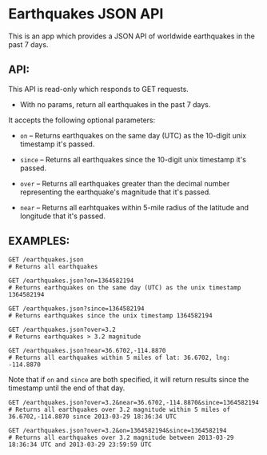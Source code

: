 # Earthquakes JSON API

This is an app which provides a JSON API of worldwide earthquakes in the past 7 days.

## API:

This API is read-only which responds to GET requests.

- With no params, return all earthquakes in the past 7 days.


It accepts the following optional parameters:

- `on` &ndash; Returns earthquakes on the same day (UTC) as the 10-digit unix timestamp it's passed.

- `since` &ndash; Returns all earthquakes since the 10-digit unix timestamp it's passed.

- `over` &ndash; Returns all earthquakes greater than the decimal number representing the earthquake's magnitude that it's passed.

- `near` &ndash; Returns all earhtquakes within 5-mile radius of the latitude and longitude that it's passed.

## EXAMPLES:

    GET /earthquakes.json
    # Returns all earthquakes

    GET /earthquakes.json?on=1364582194
    # Returns earthquakes on the same day (UTC) as the unix timestamp 1364582194

    GET /earthquakes.json?since=1364582194
    # Returns earthquakes since the unix timestamp 1364582194

    GET /earthquakes.json?over=3.2
    # Returns earthquakes > 3.2 magnitude

    GET /earthquakes.json?near=36.6702,-114.8870
    # Returns all earthquakes within 5 miles of lat: 36.6702, lng: -114.8870

Note that if `on` and `since` are both specified, it will return results since the timestamp until the end of that day.

    GET /earthquakes.json?over=3.2&near=36.6702,-114.8870&since=1364582194
    # Returns all earthquakes over 3.2 magnitude within 5 miles of 36.6702,-114.8870 since 2013-03-29 18:36:34 UTC

    GET /earthquakes.json?over=3.2&on=1364582194&since=1364582194
    # Returns all earthquakes over 3.2 magnitude between 2013-03-29 18:36:34 UTC and 2013-03-29 23:59:59 UTC

